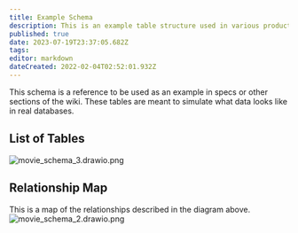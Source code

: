 ```yaml
---
title: Example Schema
description: This is an example table structure used in various product specs.
published: true
date: 2023-07-19T23:37:05.682Z
tags: 
editor: markdown
dateCreated: 2022-02-04T02:52:01.932Z
---
```


This schema is a reference to be used as an example in specs or other sections of the wiki. These tables are meant to simulate what data looks like in real databases.

## List of Tables
![movie_schema_3.drawio.png](/assets/product/specs/example-schema/movie_schema_3.drawio.png)

## Relationship Map
This is a map of the relationships described in the diagram above.
![movie_schema_2.drawio.png](/assets/product/specs/example-schema/movie_schema_2.drawio.png)